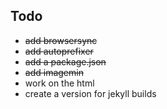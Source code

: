 ## Todo

- ~~add browsersync~~
- ~~add autoprefixer~~
- ~~add a package.json~~
- ~~add imagemin~~
- work on the html
- create a version for jekyll builds
